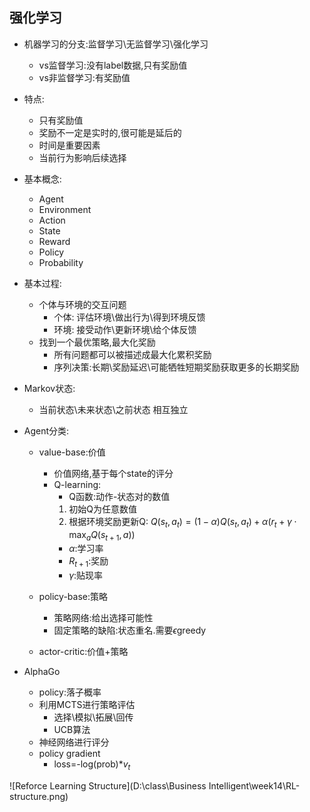 ## 强化学习

- 机器学习的分支:监督学习\无监督学习\强化学习
  - vs监督学习:没有label数据,只有奖励值
  - vs非监督学习:有奖励值

- 特点:
  - 只有奖励值
  - 奖励不一定是实时的,很可能是延后的
  - 时间是重要因素
  - 当前行为影响后续选择

- 基本概念:
  - Agent
  - Environment
  - Action
  - State
  - Reward
  - Policy
  - Probability
  
- 基本过程:
  - 个体与环境的交互问题
    - 个体: 评估环境\做出行为\得到环境反馈
    - 环境: 接受动作\更新环境\给个体反馈
  - 找到一个最优策略,最大化奖励
    - 所有问题都可以被描述成最大化累积奖励
    - 序列决策:长期\奖励延迟\可能牺牲短期奖励获取更多的长期奖励

- Markov状态:
  - 当前状态\未来状态\之前状态 相互独立
  
  
- Agent分类:
  - value-base:价值
    - 价值网络,基于每个state的评分
    - Q-learning:
      - Q函数:动作-状态对的数值
      1. 初始Q为任意数值
      2. 根据环境奖励更新Q: $Q(s_t, a_t)=(1-\alpha)Q(s_t, a_t)+\alpha(r_t+\gamma\cdot \max_a Q(s_{t+1}, a))$
      - $\alpha$:学习率
      - $R_{t+1}$:奖励
      - $\gamma$:贴现率
  - policy-base:策略
    - 策略网络:给出选择可能性
    - 固定策略的缺陷:状态重名.需要$\epsilon$greedy
    
  - actor-critic:价值+策略


- AlphaGo
  - policy:落子概率
  - 利用MCTS进行策略评估
    - 选择\模拟\拓展\回传
    - UCB算法
  - 神经网络进行评分
  - policy gradient
    - loss=-log(prob)*$v_t$
   
   
   
![Reforce Learning Structure](D:\class\Business Intelligent\week14\RL-structure.png)
 